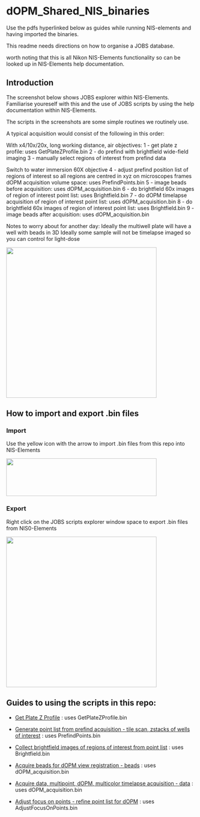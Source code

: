 # dOPM_Shared_NIS_binaries #

Use the pdfs hyperlinked below as guides while running NIS-elements and having imported the binaries.

This readme needs directions on how to organise a JOBS database. 

worth noting that this is all Nikon NIS-Elements functionality so can be looked up in NIS-Elements help documentation.

## Introduction
The screenshot below shows JOBS explorer within NIS-Elements. Familiarise youreself with this and the use of JOBS scripts by using the help documentation within NIS-Elements.

The scripts in the screenshots are some simple routines we routinely use.

A typical acquisition would consist of the following in this order:

With x4/10x/20x, long working distance, air objectives:
1 - get plate z profile: uses GetPlateZProfile.bin
2 - do prefind with brightfield wide-field imaging
3 - manually select regions of interest from prefind data

Switch to water immersion 60X objective
4 - adjust prefind position list of regions of interest so all regions are centred in xyz on microscopes frames dOPM acquisition volume space: uses PrefindPoints.bin
5 - image beads before acquisition: uses dOPM_acquisition.bin
6 - do brightfield 60x images of region of interest point list: uses Brightfield.bin
7 - do dOPM timelapse acquisition of region of interest point list: uses dOPM_acquisition.bin
8 - do brightfield 60x images of region of interest point list: uses Brightfield.bin
9 - image beads after acquisition: uses dOPM_acquisition.bin

Notes to worry about for another day:
Ideally the multiwell plate will have a well with beads in 3D
Ideally some sample will not be timelapse imaged so you can control for light-dose 


<img src="https://github.com/ImperialCollegeLondon/oblique-plane-microscopy/tree/main/Nikon_acquisition_software_guides/pictures/JOBsExplorer.PNG" width="400" height="400">


## How to import and export .bin files

### Import
Use the yellow icon with the arrow to import .bin files from this repo into NIS-Elements 

<img src="https://github.com/ImperialCollegeLondon/oblique-plane-microscopy/tree/main/Nikon_acquisition_software_guides/pictures/JOBsExplorerImportJOBDefinitions.PNG" width="400" height="100">


### Export
Right click on the JOBS scripts explorer window space to export .bin files from NIS0-Elements

<img src="https://github.com/ImperialCollegeLondon/oblique-plane-microscopy/tree/main/Nikon_acquisition_software_guides/pictures/JOBsExplorer_ExportJOBDefinitions.PNG" width="400" height="400">


## Guides to using the scripts in this repo:

* [Get Plate Z Profile](https://github.com/ImperialCollegeLondon/oblique-plane-microscopy/tree/main/Nikon_acquisition_software_guides/GetPlateZProfile.pdf)
: uses GetPlateZProfile.bin

* [Generate point list from prefind acquisition - tile scan, zstacks of wells of interest](https://github.com/ImperialCollegeLondon/oblique-plane-microscopy/tree/main/Nikon_acquisition_software_guides/Prefind_JOBS_script.pdf)
: uses PrefindPoints.bin

* [Collect brightfield images of regions of interest from point list](https://github.com/ImperialCollegeLondon/oblique-plane-microscopy/tree/main/Nikon_acquisition_software_guides/Brightfield.pdf)
: uses Brightfield.bin

* [Acquire beads for dOPM view registration - beads](https://github.com/ImperialCollegeLondon/oblique-plane-microscopy/tree/main/Nikon_acquisition_software_guides/Acquisition_beads_JOBS_script.pdf)
: uses dOPM_acquisition.bin

* [Acquire data, multipoint, dOPM, multicolor timelapse acquisition - data](https://github.com/ImperialCollegeLondon/oblique-plane-microscopy/tree/main/Nikon_acquisition_software_guides/Acquisition_JOBS_script.pdf)
: uses dOPM_acquisition.bin

* [Adjust focus on points - refine point list for dOPM](https://github.com/ImperialCollegeLondon/oblique-plane-microscopy/tree/main/Nikon_acquisition_software_guides/Adjust_focus_on_points_guide.pdf)
: uses AdjustFocusOnPoints.bin
